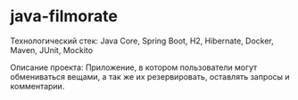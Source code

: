 # java-filmorate

Технологический стек: Java Core, Spring Boot, H2, Hibernate, Docker, Maven, JUnit, Mockito

Описание проекта:
Приложение, в котором пользователи могут обмениваться вещами, а так же их резервировать, оставлять запросы и комментарии.
